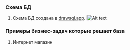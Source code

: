 ### Схема БД
1) Схема БД создана в [drawsql.app](https://drawsql.app/). 
![Alt text]([https://github.com/thornix/otus_dba/blob/main/hw1_database_design/drawSQL-image-export-2025-04-17.png])
### Примеры бизнес-задач которые решает база
1) Интернет магазин
